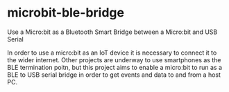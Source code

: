 # microbit-ble-bridge
Use a Micro:bit as a Bluetooth Smart Bridge between a Micro:bit and USB Serial

In order to use a micro:bit as an IoT device it is necessary to connect it to the wider internet.
Other projects are underway to use smartphones as the BLE termination poitn, but this project
aims to enable a micro:bit to run as a BLE to USB serial bridge in order to get events and data
to and from a host PC.
